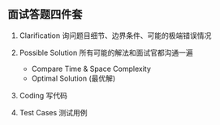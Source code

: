 ## 面试答题四件套

1. Clarification
   询问题目细节、边界条件、可能的极端错误情况

2. Possible Solution
   所有可能的解法和面试官都沟通一遍
   - Compare Time & Space Complexity
   - Optimal Solution (最优解)

3. Coding
   写代码

4. Test Cases
   测试用例

